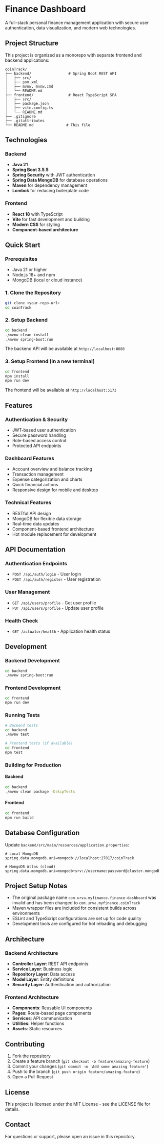 # Finance Dashboard

A full-stack personal finance management application with secure user authentication, data visualization, and modern web technologies.

## Project Structure

This project is organized as a monorepo with separate frontend and backend applications:

```
coinTrack/
├── backend/                 # Spring Boot REST API
│   ├── src/
│   ├── pom.xml
│   ├── mvnw, mvnw.cmd
│   └── README.md
├── frontend/                # React TypeScript SPA
│   ├── src/
│   ├── package.json
│   ├── vite.config.ts
│   └── README.md
├── .gitignore
├── .gitattributes
└── README.md               # This file
```

## Technologies

### Backend
- **Java 21**
- **Spring Boot 3.5.5**
- **Spring Security** with JWT authentication
- **Spring Data MongoDB** for database operations
- **Maven** for dependency management
- **Lombok** for reducing boilerplate code

### Frontend
- **React 18** with TypeScript
- **Vite** for fast development and building
- **Modern CSS** for styling
- **Component-based architecture**

## Quick Start

### Prerequisites
- Java 21 or higher
- Node.js 18+ and npm
- MongoDB (local or cloud instance)

### 1. Clone the Repository
```bash
git clone <your-repo-url>
cd coinTrack
```

### 2. Setup Backend
```bash
cd backend
./mvnw clean install
./mvnw spring-boot:run
```
The backend API will be available at `http://localhost:8080`

### 3. Setup Frontend (in a new terminal)
```bash
cd frontend
npm install
npm run dev
```
The frontend will be available at `http://localhost:5173`

## Features

### Authentication & Security
- JWT-based user authentication
- Secure password handling
- Role-based access control
- Protected API endpoints

### Dashboard Features
- Account overview and balance tracking
- Transaction management
- Expense categorization and charts
- Quick financial actions
- Responsive design for mobile and desktop

### Technical Features
- RESTful API design
- MongoDB for flexible data storage
- Real-time data updates
- Component-based frontend architecture
- Hot module replacement for development

## API Documentation

### Authentication Endpoints
- `POST /api/auth/login` - User login
- `POST /api/auth/register` - User registration

### User Management
- `GET /api/users/profile` - Get user profile
- `PUT /api/users/profile` - Update user profile

### Health Check
- `GET /actuator/health` - Application health status

## Development

### Backend Development
```bash
cd backend
./mvnw spring-boot:run
```

### Frontend Development
```bash
cd frontend
npm run dev
```

### Running Tests
```bash
# Backend tests
cd backend
./mvnw test

# Frontend tests (if available)
cd frontend
npm test
```

### Building for Production

#### Backend
```bash
cd backend
./mvnw clean package -DskipTests
```

#### Frontend
```bash
cd frontend
npm run build
```

## Database Configuration

Update `backend/src/main/resources/application.properties`:

```properties
# Local MongoDB
spring.data.mongodb.uri=mongodb://localhost:27017/coinTrack

# MongoDB Atlas (cloud)
spring.data.mongodb.uri=mongodb+srv://username:password@cluster.mongodb.net/coinTrack
```

## Project Setup Notes

- The original package name `com.urva.myfinance.finance-dashboard` was invalid and has been changed to `com.urva.myfinance.coinTrack`
- Maven wrapper files are included for consistent builds across environments
- ESLint and TypeScript configurations are set up for code quality
- Development tools are configured for hot reloading and debugging

## Architecture

### Backend Architecture
- **Controller Layer**: REST API endpoints
- **Service Layer**: Business logic
- **Repository Layer**: Data access
- **Model Layer**: Entity definitions
- **Security Layer**: Authentication and authorization

### Frontend Architecture
- **Components**: Reusable UI components
- **Pages**: Route-based page components
- **Services**: API communication
- **Utilities**: Helper functions
- **Assets**: Static resources

## Contributing

1. Fork the repository
2. Create a feature branch (`git checkout -b feature/amazing-feature`)
3. Commit your changes (`git commit -m 'Add some amazing feature'`)
4. Push to the branch (`git push origin feature/amazing-feature`)
5. Open a Pull Request

## License

This project is licensed under the MIT License - see the LICENSE file for details.

## Contact

For questions or support, please open an issue in this repository.
